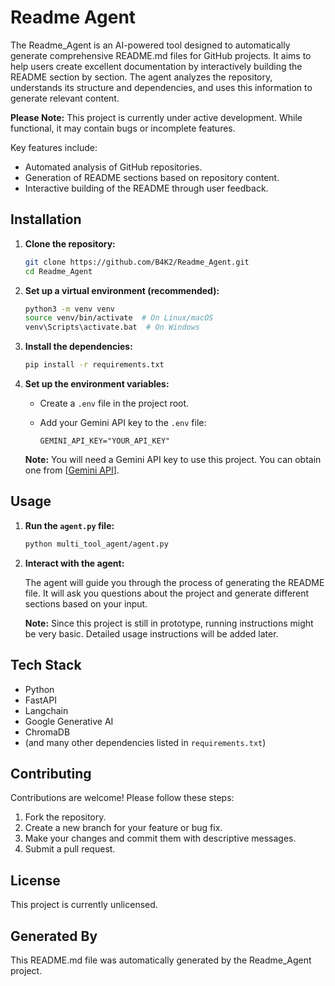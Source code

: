 # Readme Agent



The Readme_Agent is an AI-powered tool designed to automatically generate comprehensive README.md files for GitHub projects. It aims to help users create excellent documentation by interactively building the README section by section. The agent analyzes the repository, understands its structure and dependencies, and uses this information to generate relevant content.

**Please Note:** This project is currently under active development. While functional, it may contain bugs or incomplete features.

Key features include:

*   Automated analysis of GitHub repositories.
*   Generation of README sections based on repository content.
*   Interactive building of the README through user feedback.

## Installation

1.  **Clone the repository:**

    ```bash
    git clone https://github.com/B4K2/Readme_Agent.git
    cd Readme_Agent
    ```

2.  **Set up a virtual environment (recommended):**

    ```bash
    python3 -m venv venv
    source venv/bin/activate  # On Linux/macOS
    venv\Scripts\activate.bat  # On Windows
    ```

3.  **Install the dependencies:**

    ```bash
    pip install -r requirements.txt
    ```

4.  **Set up the environment variables:**

    *   Create a `.env` file in the project root.
    *   Add your Gemini API key to the `.env` file:

        ```
        GEMINI_API_KEY="YOUR_API_KEY"
        ```

    **Note:** You will need a Gemini API key to use this project. You can obtain one from [[Gemini API](https://aistudio.google.com/apikey)].

## Usage

1.  **Run the `agent.py` file:**

    ```bash
    python multi_tool_agent/agent.py
    ```

2.  **Interact with the agent:**

    The agent will guide you through the process of generating the README file. It will ask you questions about the project and generate different sections based on your input.

    **Note:** Since this project is still in prototype, running instructions might be very basic. Detailed usage instructions will be added later.

## Tech Stack

*   Python
*   FastAPI
*   Langchain
*   Google Generative AI
*   ChromaDB
*   (and many other dependencies listed in `requirements.txt`)

## Contributing

Contributions are welcome! Please follow these steps:

1.  Fork the repository.
2.  Create a new branch for your feature or bug fix.
3.  Make your changes and commit them with descriptive messages.
4.  Submit a pull request.

## License

This project is currently unlicensed.

## Generated By

This README.md file was automatically generated by the Readme_Agent project.
